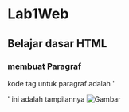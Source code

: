 # Lab1Web
## Belajar dasar HTML

### membuat Paragraf 
kode tag untuk paragraf adalah '<p>'
ini adalah tampilannya
![Gambar](Ss1.pna)
